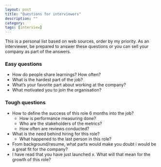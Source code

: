 ```yaml
---
layout: post
title: "Questions for interviewers"
description: ""
category: 
tags: [interview]
---
```


This is a personal list based on web sources, order by my priority. As an interviewer, be prepared to answer these questions or you can sell your company as part of the answers.

### Easy questions
* How do people share learnings? How often?
* What is the hardest part of the job?
* What’s your favorite part about working at the company?
* What motivated you to join the organisation?

### Tough questions
* How to define the success of this role 6 months into the job?
  * How is performance measuring done? 
  * Who are the stakeholders of the metrics? 
  * How often are reviews conducted?
* What is the need behind hiring for this role? 
  * What happened to the last person in this role?
* From background/resume, what parts would make you doubt i would be a great fit for the company?
* I have read that you have just launched x. What will that mean for the growth of this role?
